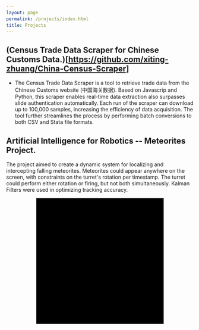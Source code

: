 ```yaml
---
layout: page
permalink: /projects/index.html
title: Projects
---
```


## (Census Trade Data Scraper for Chinese Customs Data.)[https://github.com/xiting-zhuang/China-Census-Scraper]
- The Census Trade Data Scraper is a tool to retrieve trade data from the Chinese Customs website (中国海关数据). Based on Javascrip and Python, this scraper enables real-time data extraction also surpasses slide authentication automatically. Each run of the scraper can download up to 100,000 samples, increasing the efficiency of data acquisition. The tool further streamlines the process by performing batch conversions to both CSV and Stata file formats.
 
## Artificial Intelligence for Robotics -- Meteorites Project.
The project aimed to create a dynamic system for localizing and intercepting falling meteorites. Meteorites could appear anywhere on the screen, with constraints on the turret's rotation per timestamp. The turret could perform either rotation or firing, but not both simultaneously. Kalman Filters were used in optimizing tracking accuracy. 
<center>
<img src="/images/Meteorites.gif" >
</center>
<br>

<!--


## RFID-based and real-time gesture recognition system.
- [TMC 2022] "Real-time and Accurate Gesture Recognition with Commercial RFID Devices", Shigeng Zhang, Zijing Ma, Chengwei Yang, Xiaoyan Kui, Xuan Liu, Weiping Wang, Jianxin Wang, Song Guo
<center>
<img src="/images/reactor_hardware.png" >
</center>
<br>

<center>
<img src="/images/reactor_gestures.png" >
</center>
<br>

## RFID-based and real-time lip movement recognition system.
- [TMC 2022] "Hearme: Accurate and real-time lip reading based on commercial rfid devices", Shigeng Zhang, Zijing Ma, Kaixuan Lu, Xuan Liu, Jia Liu, Song Guo, Albert Y Zomaya, Jian Zhang, Jianxin Wang
<center>
<img src="/images/hearme_overflow.png" >
</center>
<br>

## Barrier coverage detection and formation.
- [WCNC 2020] "Exact algorithms for barrier coverage with line-based deployed rotatable directional sensors", Zijing Ma, Shuangjuan Li, Dong Huang <br>
- [Computer Science and Information Systems 2020] "Energy-efficient non-linear k-barrier coverage in mobile sensor network", Zijing Ma, Shuangjuan Li, Longkun Guo, Guohua Wang
<center>
<img src="/images/exact_example.png" >
</center>
<br>


# Open-source Projects

<br>

#### [FZU-Flying-Book 福州大学飞跃手册](https://fzu-fly.online/)

This is the flying handbook for FZU students. Many outstanding graduates of Fuzhou University leave their unique experiences, valuable wisdom, and sincere wishes in this flying-handbook.

#### [FZU-LaTeX-template 精美学术模版](https://github.com/GuangLun2000/FZU-latex-template)

Many elegant LaTeX templates designed for FZU students, including Beamer Theme Slides, Recommendation Letters and Undergraduate Thesis Template.

#### [miec-lance 自动化系修读材料](https://github.com/GuangLun2000/miec-lance )

This repo is where I keep track of my incredible journey at FZU-MIEC. You can learn RIDS & CSEE better by refering to this repo, but **please do not directly copy my assignments, codes and any reports!**

-->
